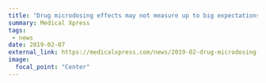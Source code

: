 ```yaml
---
title: "Drug microdosing effects may not measure up to big expectations"
summary: Medical Xpress
tags:
 - news
date: 2019-02-07
external_link: https://medicalxpress.com/news/2019-02-drug-microdosing-effects-big.html
image:
  focal_point: "Center"
---
```

